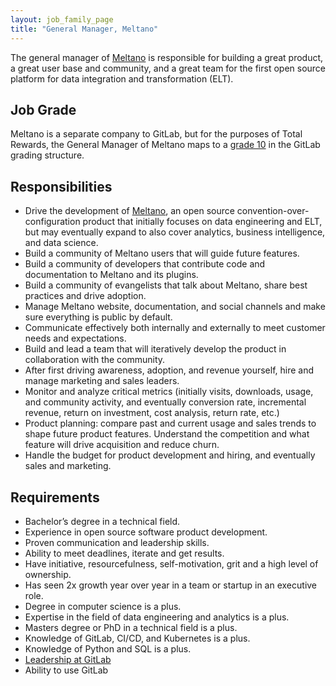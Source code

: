 ```yaml
---
layout: job_family_page
title: "General Manager, Meltano"
---
```


The general manager of [Meltano](https://meltano.com/) is responsible for building a great product, a great user base and community, and a great team for the first open source platform for data integration and transformation (ELT).

## Job Grade 

Meltano is a separate company to GitLab, but for the purposes of Total Rewards, the General Manager of Meltano maps to a [grade 10](/handbook/total-rewards/compensation/compensation-calculator/#gitlab-job-grades) in the GitLab grading structure. 

## Responsibilities

* Drive the development of [Meltano](https://meltano.com/), an open source convention-over-configuration product that initially focuses on data engineering and ELT, but may eventually expand to also cover analytics, business intelligence, and data science.
* Build a community of Meltano users that will guide future features.
* Build a community of developers that contribute code and documentation to Meltano and its plugins.
* Build a community of evangelists that talk about Meltano, share best practices and drive adoption.
* Manage Meltano website, documentation, and social channels and make sure everything is public by default.
* Communicate effectively both internally and externally to meet customer needs and expectations.
* Build and lead a team that will iteratively develop the product in collaboration with the community.
* After first driving awareness, adoption, and revenue yourself, hire and manage marketing and sales leaders.
* Monitor and analyze critical metrics (initially visits, downloads, usage, and community activity, and eventually conversion rate, incremental revenue, return on investment, cost analysis, return rate, etc.)
* Product planning: compare past and current usage and sales trends to shape future product features. Understand the competition and what feature will drive acquisition and reduce churn.
* Handle the budget for product development and hiring, and eventually sales and marketing.

## Requirements

* Bachelor’s degree in a technical field.
* Experience in open source software product development.
* Proven communication and leadership skills.
* Ability to meet deadlines, iterate and get results.
* Have initiative, resourcefulness, self-motivation, grit and a high level of ownership.
* Has seen 2x growth year over year in a team or startup in an executive role.
* Degree in computer science is a plus.
* Expertise in the field of data engineering and analytics is a plus.
* Masters degree or PhD in a technical field is a plus.
* Knowledge of GitLab, CI/CD, and Kubernetes is a plus.
* Knowledge of Python and SQL is a plus.
* [Leadership at GitLab](https://about.gitlab.com/company/team/structure/#management-group)
* Ability to use GitLab
